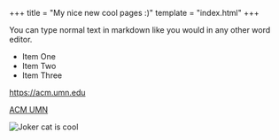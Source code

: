 +++
title = "My nice new cool pages :)"
template = "index.html"
+++

You can type normal text in markdown like you would in any other word editor.

- Item One
- Item Two
- Item Three

<https://acm.umn.edu>

[ACM UMN](https://acm.umn.edu)

![Joker cat is cool](images/jokercat.jpg)
